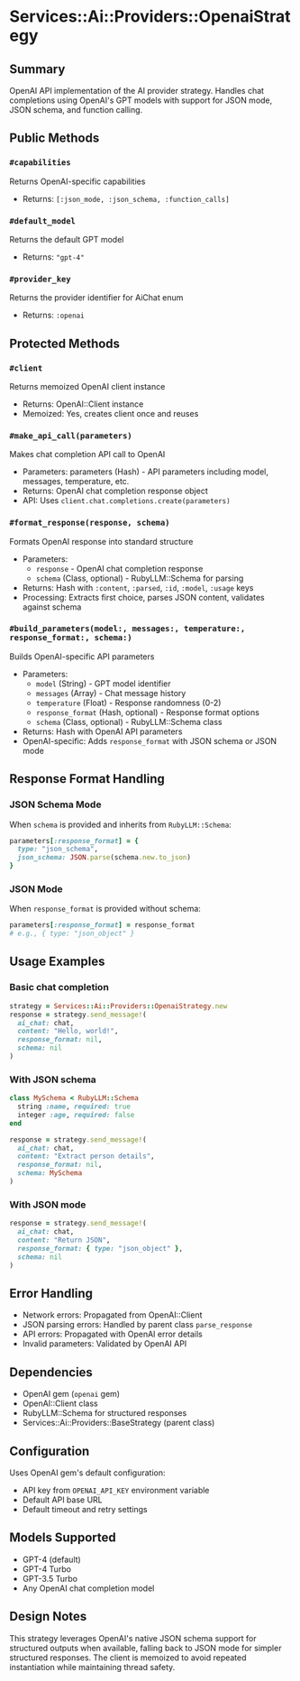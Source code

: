 # Services::Ai::Providers::OpenaiStrategy

## Summary
OpenAI API implementation of the AI provider strategy. Handles chat completions using OpenAI's GPT models with support for JSON mode, JSON schema, and function calling.

## Public Methods

### `#capabilities`
Returns OpenAI-specific capabilities
- Returns: `[:json_mode, :json_schema, :function_calls]`

### `#default_model`
Returns the default GPT model
- Returns: `"gpt-4"`

### `#provider_key`
Returns the provider identifier for AiChat enum
- Returns: `:openai`

## Protected Methods

### `#client`
Returns memoized OpenAI client instance
- Returns: OpenAI::Client instance
- Memoized: Yes, creates client once and reuses

### `#make_api_call(parameters)`
Makes chat completion API call to OpenAI
- Parameters: parameters (Hash) - API parameters including model, messages, temperature, etc.
- Returns: OpenAI chat completion response object
- API: Uses `client.chat.completions.create(parameters)`

### `#format_response(response, schema)`
Formats OpenAI response into standard structure
- Parameters: 
  - `response` - OpenAI chat completion response
  - `schema` (Class, optional) - RubyLLM::Schema for parsing
- Returns: Hash with `:content`, `:parsed`, `:id`, `:model`, `:usage` keys
- Processing: Extracts first choice, parses JSON content, validates against schema

### `#build_parameters(model:, messages:, temperature:, response_format:, schema:)`
Builds OpenAI-specific API parameters
- Parameters: 
  - `model` (String) - GPT model identifier
  - `messages` (Array) - Chat message history
  - `temperature` (Float) - Response randomness (0-2)
  - `response_format` (Hash, optional) - Response format options
  - `schema` (Class, optional) - RubyLLM::Schema class
- Returns: Hash with OpenAI API parameters
- OpenAI-specific: Adds `response_format` with JSON schema or JSON mode

## Response Format Handling

### JSON Schema Mode
When `schema` is provided and inherits from `RubyLLM::Schema`:
```ruby
parameters[:response_format] = {
  type: "json_schema",
  json_schema: JSON.parse(schema.new.to_json)
}
```

### JSON Mode
When `response_format` is provided without schema:
```ruby
parameters[:response_format] = response_format
# e.g., { type: "json_object" }
```

## Usage Examples

### Basic chat completion
```ruby
strategy = Services::Ai::Providers::OpenaiStrategy.new
response = strategy.send_message!(
  ai_chat: chat,
  content: "Hello, world!",
  response_format: nil,
  schema: nil
)
```

### With JSON schema
```ruby
class MySchema < RubyLLM::Schema
  string :name, required: true
  integer :age, required: false
end

response = strategy.send_message!(
  ai_chat: chat,
  content: "Extract person details",
  response_format: nil,
  schema: MySchema
)
```

### With JSON mode
```ruby
response = strategy.send_message!(
  ai_chat: chat,
  content: "Return JSON",
  response_format: { type: "json_object" },
  schema: nil
)
```

## Error Handling
- Network errors: Propagated from OpenAI::Client
- JSON parsing errors: Handled by parent class `parse_response`
- API errors: Propagated with OpenAI error details
- Invalid parameters: Validated by OpenAI API

## Dependencies
- OpenAI gem (`openai` gem)
- OpenAI::Client class
- RubyLLM::Schema for structured responses
- Services::Ai::Providers::BaseStrategy (parent class)

## Configuration
Uses OpenAI gem's default configuration:
- API key from `OPENAI_API_KEY` environment variable
- Default API base URL
- Default timeout and retry settings

## Models Supported
- GPT-4 (default)
- GPT-4 Turbo
- GPT-3.5 Turbo
- Any OpenAI chat completion model

## Design Notes
This strategy leverages OpenAI's native JSON schema support for structured outputs when available, falling back to JSON mode for simpler structured responses. The client is memoized to avoid repeated instantiation while maintaining thread safety. 